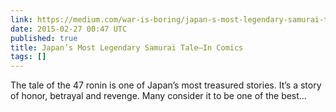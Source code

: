 ```yaml
---
link: https://medium.com/war-is-boring/japan-s-most-legendary-samurai-tale-in-comics-2bf56c0408ce
date: 2015-02-27 00:47 UTC
published: true
title: Japan’s Most Legendary Samurai Tale—In Comics
tags: []
---
```


The tale of the 47 ronin is one of Japan’s most treasured stories. It’s a story of honor, betrayal and revenge. Many consider it to be one of the best…
